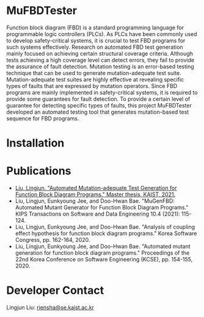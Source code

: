 # MuFBDTester
Function block diagram (FBD) is a standard programming language for programmable logic controllers (PLCs). As PLCs have been commonly used to develop safety-critical systems, it is crucial to test FBD programs for such systems effectively. Research on automated FBD test generation mainly focused on achieving certain structural coverage criteria. Although tests achieving a high coverage level can detect errors, they fail to provide the assurance of fault detection. Mutation testing is an error-based testing technique that can be used to generate mutation-adequate test suite. Mutation-adequate test suites are highly effective at revealing specific types of faults that are expressed by mutation operators. Since FBD programs are mainly implemented in safety-critical systems, it is required to provide some guarantees for fault detection. To provide a certain level of guarantee for detecting specific types of faults, this project MuFBDTester developed an automated testing tool that generates mutation-based test sequence for FBD programs.

# Installation

# Publications
- [Liu, Lingjun. "Automated Mutation-adequate Test Generation for Function Block Diagram Programs." Master thesis, KAIST, 2021.](https://www.researchgate.net/publication/358164206_Automated_Mutation-adequate_Test_Generation_for_Function_Block_Diagram_Programs)
- Liu, Lingjun, Eunkyoung Jee, and Doo-Hwan Bae. "MuGenFBD: Automated Mutant Generator for Function Block Diagram Programs." KIPS Transactions on Software and Data Engineering 10.4 (2021): 115-124.
- Liu, Lingjun, Eunkyoung Jee, and Doo-Hwan Bae. "Analysis of coupling effect hypothesis for function block diagram programs." Korea Software Congress, pp. 162-164, 2020.
- Liu, Lingjun, Eunkyoung Jee, and Doo-Hwan Bae. "Automated mutant generation for function block diagram programs." Proceedings of the 22nd Korea Conference on Software Engineering (KCSE), pp. 154-155, 2020.

# Developer Contact
Lingjun Liu: riensha@se.kaist.ac.kr
